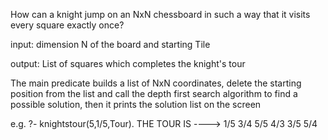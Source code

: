 How can a knight jump on an NxN chessboard in such a way that it visits  every square exactly once?

input: dimension N of the board and starting Tile

output: List of squares which completes the knight's tour

The main predicate builds a list of NxN coordinates, delete the
starting position from the list and call the depth first search
algorithm to find a possible solution, then it prints the solution
list on the screen

e.g.
?- knightstour(5,1/5,Tour).
THE TOUR IS ----> 1/5 3/4 5/5 4/3 3/5 5/4
